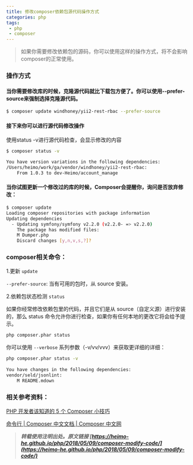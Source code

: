 ```yaml
---
title: 修改composer依赖包源代码操作方式
categories: php
tags:
 - php
 - composer
---
```


> 如果你需要修改依赖包的源码，你可以使用这样的操作方式，将不会影响composer的正常使用。

### 操作方式
#### 当你需要修改库的时候，克隆源代码就比下载包方便了。你可以使用--prefer-source来强制选择克隆源代码。

```bash
$ composer update windhoney/yii2-rest-rbac --prefer-source
```

<!-- more -->

#### 接下来你可以进行源代码修改操作

使用status -v进行源代码检查，会显示修改的内容

```bash
$ composer status -v

You have version variations in the following dependencies:
/Users/heimo/work/ga/vendor/windhoney/yii2-rest-rbac:
    From 1.0.3 to dev-Heimo/account_manage
```


#### 当你试图更新一个修改过的库的时候，Composer会提醒你，询问是否放弃修改：

```bash
$ composer update
Loading composer repositories with package information
Updating dependencies
  - Updating symfony/symfony v2.2.0 (v2.2.0- => v2.2.0)
    The package has modified files:
    M Dumper.php
    Discard changes [y,n,v,s,?]?
```

### composer相关命令：

1.更新 `update`

`--prefer-source`: 当有可用的包时，从 source 安装。

2.依赖包状态检测 `status`

如果你经常修改依赖包里的代码，并且它们是从 source（自定义源）进行安装的，那么 status 命令允许你进行检查，如果你有任何本地的更改它将会给予提示。

```bash
php composer.phar status
```

你可以使用 `--verbose` 系列参数（-v/vv/vvv）来获取更详细的详细：

```bash
php composer.phar status -v
  
You have changes in the following dependencies:
vendor/seld/jsonlint:
    M README.mdown
```
 

### 相关参考资料：

[PHP 开发者该知道的 5 个 Composer 小技巧](https://www.phpcomposer.com/5-features-to-know-about-composer-php/)

[命令行 | Composer 中文文档 | Composer 中文网](http://docs.phpcomposer.com/03-cli.html#status)
 



> ***转载使用注明出处。原文链接 [https://heimo-he.github.io/php/2018/05/09/composer-modify-code/](https://heimo-he.github.io/php/2018/05/09/composer-modify-code/)***
